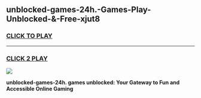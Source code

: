 
## unblocked-games-24h.-Games-Play-Unblocked-&-Free-xjut8
<h3>
<a href="https://premium76.site?title=unblocked-games-24h.&ref=24A">CLICK TO PLAY</a></h3>
<hr>

<h3>
<a href="https://premium76.site?title=unblocked-games-24h.&ref=24A">CLICK 2 PLAY</a>
  
</h3>

<a href="https://premium76.site?title=unblocked-games-24h.&ref=24A"><img src="https://clearcache.store/games.png"></a>


**unblocked-games-24h. games unblocked: Your Gateway to Fun and Accessible Online Gaming**
